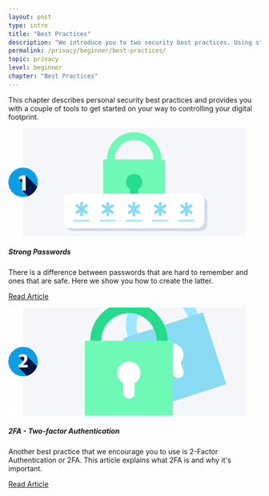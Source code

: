 ```yaml
---
layout: post
type: intro
title: "Best Practices"
description: "We introduce you to two security best practices. Using strong passwords and 2FA to protect your accounts."
permalink: /privacy/beginner/best-practices/
topic: privacy
level: beginner
chapter: "Best Practices"
---
```


This chapter describes personal security best practices and provides you with a couple of tools to get started on your way to controlling your digital footprint. 


<div class="row mt-5">
    <div class="col-md-3">
        <a href="{{ site.baseurl }}{% post_url /privacy/beginner/2023-03-02-strong-passwords %}">
            <img src="/assets/post_files/privacy/beginner/best-practices/strong_password.svg" alt="Strong Passwords" />
        </a>
    </div>
    <div class="col-md-9">
        <h5 class="intro-article-title">Strong Passwords</h5>
        <p class="mb-1">
            There is a difference between passwords that are hard to remember and ones that are safe. Here we show you how to create the latter.
        </p>
        <p class="mb-0">
            <a class="font-weight-bold" href="{{ site.baseurl }}{% post_url /privacy/beginner/2023-03-02-strong-passwords %}">Read Article</a>
        </p>
    </div>
</div>

<div class="row mt-5">
    <div class="col-md-3">
        <a href="{{ site.baseurl }}{% post_url /privacy/beginner/2023-03-03-2fa-two-factor-authentication %}">
            <img src="/assets/post_files/privacy/beginner/best-practices/2fa.svg" alt="2FA - Two-factor Authentication" />
        </a>
    </div>
    <div class="col-md-9">
        <h5 class="intro-article-title">2FA - Two-factor Authentication</h5>
        <p class="mb-1">
            Another best practice that we encourage you to use is 2-Factor Authentication or 2FA. This article explains what 2FA is and why it's important.
        </p>
        <p class="mb-0">
            <a class="font-weight-bold" href="{{ site.baseurl }}{% post_url /privacy/beginner/2023-03-03-2fa-two-factor-authentication %}">Read Article</a>
        </p>
    </div>
</div>
